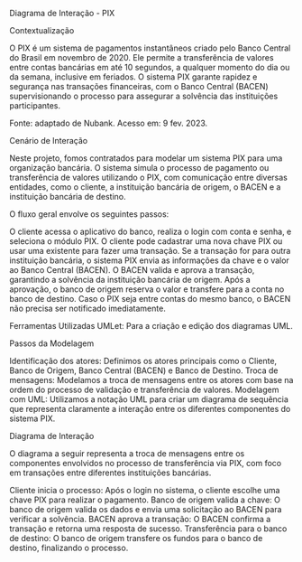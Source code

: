Diagrama de Interação - PIX

Contextualização

O PIX é um sistema de pagamentos instantâneos criado pelo Banco Central do Brasil em novembro de 2020. Ele permite a transferência de valores entre contas bancárias em até 10 segundos, a qualquer momento do dia ou da semana, inclusive em feriados. O sistema PIX garante rapidez e segurança nas transações financeiras, com o Banco Central (BACEN) supervisionando o processo para assegurar a solvência das instituições participantes.

Fonte: adaptado de Nubank. Acesso em: 9 fev. 2023.

Cenário de Interação

Neste projeto, fomos contratados para modelar um sistema PIX para uma organização bancária. O sistema simula o processo de pagamento ou transferência de valores utilizando o PIX, com comunicação entre diversas entidades, como o cliente, a instituição bancária de origem, o BACEN e a instituição bancária de destino.

O fluxo geral envolve os seguintes passos:

O cliente acessa o aplicativo do banco, realiza o login com conta e senha, e seleciona o módulo PIX.
O cliente pode cadastrar uma nova chave PIX ou usar uma existente para fazer uma transação.
Se a transação for para outra instituição bancária, o sistema PIX envia as informações da chave e o valor ao Banco Central (BACEN).
O BACEN valida e aprova a transação, garantindo a solvência da instituição bancária de origem.
Após a aprovação, o banco de origem reserva o valor e transfere para a conta no banco de destino.
Caso o PIX seja entre contas do mesmo banco, o BACEN não precisa ser notificado imediatamente.

Ferramentas Utilizadas
UMLet: Para a criação e edição dos diagramas UML.

Passos da Modelagem

Identificação dos atores: Definimos os atores principais como o Cliente, Banco de Origem, Banco Central (BACEN) e Banco de Destino.
Troca de mensagens: Modelamos a troca de mensagens entre os atores com base na ordem do processo de validação e transferência de valores.
Modelagem com UML: Utilizamos a notação UML para criar um diagrama de sequência que representa claramente a interação entre os diferentes componentes do sistema PIX.

Diagrama de Interação

O diagrama a seguir representa a troca de mensagens entre os componentes envolvidos no processo de transferência via PIX, com foco em transações entre diferentes instituições bancárias.

Cliente inicia o processo: Após o login no sistema, o cliente escolhe uma chave PIX para realizar o pagamento.
Banco de origem valida a chave: O banco de origem valida os dados e envia uma solicitação ao BACEN para verificar a solvência.
BACEN aprova a transação: O BACEN confirma a transação e retorna uma resposta de sucesso.
Transferência para o banco de destino: O banco de origem transfere os fundos para o banco de destino, finalizando o processo.

